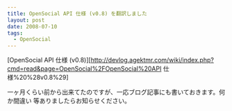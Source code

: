 ```yaml
---
title: OpenSocial API 仕様 (v0.8) を翻訳しました
layout: post
date: 2008-07-10
tags:
  - OpenSocial
---
```


[OpenSocial API 仕様
(v0.8)][http://devlog.agektmr.com/wiki/index.php?cmd=read&page=OpenSocial%2FOpenSocial%20API
仕様%20%28v0.8%29]

一ヶ月くらい前から出来てたのですが、一応ブログ記事にも書いておきます。何か間違い
等ありましたらお知らせください。

